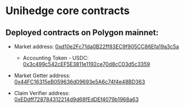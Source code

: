 # Unihedge core contracts
## Deployed contracts on Polygon mainnet:


* Market address: [0xd10e2Fc71da0B22ff83EC9f905CC86Efa19a3c5a](https://polygonscan.com/address/0xd10e2Fc71da0B22ff83EC9f905CC86Efa19a3c5a)
    * Accounting Token - USDC: [0x3c499c542cEF5E3811e1192ce70d8cC03d5c3359](https://polygonscan.com/address/0x3c499c542cEF5E3811e1192ce70d8cC03d5c3359)

* Market Getter address: [0x44FC16315eB059636d09693e5A6c74f4e48BD363](https://polygonscan.com/address/0x44FC16315eB059636d09693e5A6c74f4e48BD363)

* Claim Verifier address: [0xEDdff728784312214d9d68fEdDEf4079b1968a63](https://polygonscan.com/address/0xEDdff728784312214d9d68fEdDEf4079b1968a63)